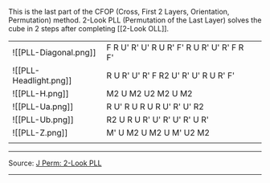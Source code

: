 This is the last part of the CFOP (Cross, First 2 Layers, Orientation, Permutation) method.
2-Look PLL (Permutation of the Last Layer) solves the cube in 2 steps after completing [[2-Look OLL]]. 

|                       |                                            |     |
| --------------------- | ------------------------------------------ | --- |
| ![[PLL-Diagonal.png]]  | F R U' R' U' R U R' F' R U R' U' R' F R F' |     |
| ![[PLL-Headlight.png]] | R U R' U' R' F R2 U' R' U' R U R' F'       |     |
| ![[PLL-H.png]]         | M2 U M2 U2 M2 U M2                         |     |
| ![[PLL-Ua.png]]        | R U' R U R U R U' R' U' R2                 |     |
| ![[PLL-Ub.png]]        | R2 U R U R' U' R' U' R' U R'               |     |
| ![[PLL-Z.png]]        | M' U M2 U M2 U M' U2 M2                    |     |
|                       |                                            |     |

---
Source: [J Perm: 2-Look PLL](https://jperm.net/algs/2look/pll)

---